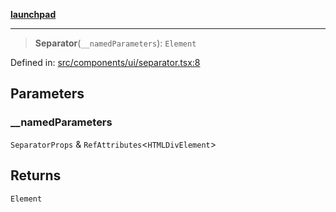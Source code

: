 [**launchpad**](index.md)

***

> **Separator**(`__namedParameters`): `Element`

Defined in: [src/components/ui/separator.tsx:8](https://github.com/victorbratov/launchpad/blob/d14315d3bd6634bc1c0e4507f8ad0551e9221cbc/src/components/ui/separator.tsx#L8)

## Parameters

### \_\_namedParameters

`SeparatorProps` & `RefAttributes`\<`HTMLDivElement`\>

## Returns

`Element`
